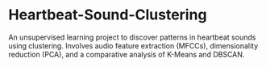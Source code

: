 # Heartbeat-Sound-Clustering
An unsupervised learning project to discover patterns in heartbeat sounds using clustering. Involves audio feature extraction (MFCCs), dimensionality reduction (PCA), and a comparative analysis of K-Means and DBSCAN.
